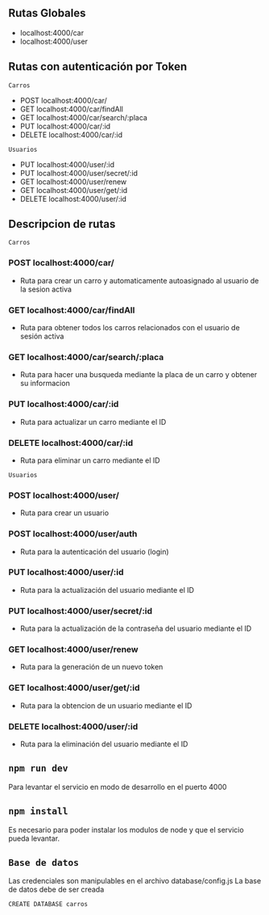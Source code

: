 
## Rutas Globales

- localhost:4000/car
- localhost:4000/user

## Rutas con autenticación por Token
```
Carros
```
- POST      localhost:4000/car/
- GET       localhost:4000/car/findAll
- GET       localhost:4000/car/search/:placa
- PUT       localhost:4000/car/:id
- DELETE    localhost:4000/car/:id

```
Usuarios
```

- PUT      localhost:4000/user/:id 
- PUT      localhost:4000/user/secret/:id 
- GET      localhost:4000/user/renew
- GET      localhost:4000/user/get/:id
- DELETE   localhost:4000/user/:id

## Descripcion de rutas

```
Carros
```
### POST      localhost:4000/car/
- Ruta para crear un carro y automaticamente autoasignado al usuario de la sesion activa
### GET       localhost:4000/car/findAll
- Ruta para obtener todos los carros relacionados con el usuario de sesión activa
### GET       localhost:4000/car/search/:placa
- Ruta para hacer una busqueda mediante la placa de un carro y obtener su informacion
### PUT       localhost:4000/car/:id
- Ruta para actualizar un carro mediante el ID
### DELETE    localhost:4000/car/:id
- Ruta para eliminar un carro mediante el ID

```
Usuarios
```

### POST     localhost:4000/user/
- Ruta para crear un usuario
### POST     localhost:4000/user/auth
- Ruta para la autenticación del usuario (login)
### PUT      localhost:4000/user/:id 
- Ruta para la actualización del usuario mediante el ID
### PUT      localhost:4000/user/secret/:id
- Ruta para la actualización de la contraseña del usuario mediante el ID
### GET      localhost:4000/user/renew
- Ruta para la generación de un nuevo token
### GET      localhost:4000/user/get/:id
- Ruta para la obtencion de un usuario mediante el ID
### DELETE   localhost:4000/user/:id
- Ruta para la eliminación del usuario mediante el ID



## `npm run dev`
Para levantar el servicio en modo de desarrollo en el puerto 4000

## `npm install`
Es necesario para poder instalar los modulos de node y que el servicio pueda levantar.

## `Base de datos`
Las credenciales son manipulables en el archivo database/config.js
La base de datos debe de ser creada
```
CREATE DATABASE carros
```


